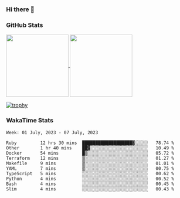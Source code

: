 ### Hi there 👋

### GitHub Stats

<a href="https://github.com/anuraghazra/github-readme-stats">
  <img align="center" height="170px" src="https://github-readme-stats.vercel.app/api/top-langs/?username=tksfjt1024&layout=compact&count_private=true&show_icons=true&show_icons=true&theme=graywhite" />
</a>
<a href="https://github.com/anuraghazra/github-readme-stats">
  <img align="center" height="170px" src="https://github-readme-stats.vercel.app/api?username=tksfjt1024&count_private=true&show_icons=true&show_icons=true&theme=graywhite" />
</a>

[![trophy](https://github-profile-trophy.vercel.app/?username=tksfjt1024)](https://github.com/ryo-ma/github-profile-trophy)

### WakaTime Stats

<!--START_SECTION:waka-->
```text
Week: 01 July, 2023 - 07 July, 2023

Ruby         12 hrs 30 mins  ███████████████████▓░░░░░   78.74 % 
Other        1 hr 40 mins    ██▓░░░░░░░░░░░░░░░░░░░░░░   10.49 % 
Docker       54 mins         █▒░░░░░░░░░░░░░░░░░░░░░░░   05.72 % 
Terraform    12 mins         ▒░░░░░░░░░░░░░░░░░░░░░░░░   01.27 % 
Makefile     9 mins          ▒░░░░░░░░░░░░░░░░░░░░░░░░   01.01 % 
YAML         7 mins          ▒░░░░░░░░░░░░░░░░░░░░░░░░   00.75 % 
TypeScript   5 mins          ░░░░░░░░░░░░░░░░░░░░░░░░░   00.62 % 
Python       4 mins          ░░░░░░░░░░░░░░░░░░░░░░░░░   00.52 % 
Bash         4 mins          ░░░░░░░░░░░░░░░░░░░░░░░░░   00.45 % 
Slim         4 mins          ░░░░░░░░░░░░░░░░░░░░░░░░░   00.43 % 
```
<!--END_SECTION:waka-->
